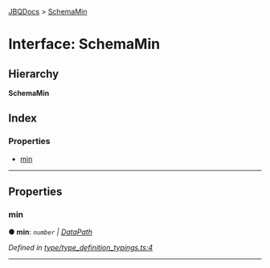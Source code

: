 [JBQDocs](../README.md) > [SchemaMin](../interfaces/schemamin.md)

# Interface: SchemaMin

## Hierarchy

**SchemaMin**

## Index

### Properties

* [min](schemamin.md#min)

---

## Properties

<a id="min"></a>

###  min

**● min**: *`number` \| [DataPath](datapath.md)*

*Defined in [type/type_definition_typings.ts:4](https://github.com/krnik/vjs-validator/blob/c79d80e/src/type/type_definition_typings.ts#L4)*

___

